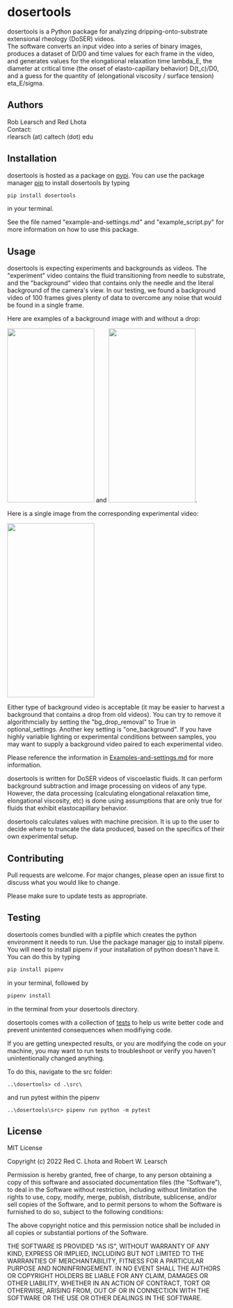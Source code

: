 # dosertools

dosertools is a Python package for analyzing dripping-onto-substrate extensional rheology (DoSER) videos.\
The software converts an input video into a series of binary images, produces a dataset of D/D0 and time values for 
each frame in the video, and generates values for the elongational relaxation time lambda_E, the diameter at critical 
time (the onset of elasto-capillary behavior) D(t_c)/D0, and a guess for the quantity of 
(elongational viscosity / surface tension) eta_E/sigma.  

## Authors
Rob Learsch and Red Lhota\
Contact:\
rlearsch (at) caltech (dot) edu 

## Installation

dosertools is hosted as a package on [pypi](https://pypi.org/). You can use the package manager 
[pip](https://pip.pypa.io/en/stable/) to install dosertools by typing
```bash
pip install dosertools
```
in your terminal. 

See the file named "example-and-settings.md" and "example_script.py" for more information 
on how to use this package.
## Usage
dosertools is expecting experiments and backgrounds as videos. The "experiment" video contains 
the fluid transitioning from needle to substrate, and the "background" video that contains only the
needle and the literal background of the camera's view. In our testing, we found a background video 
of 100 frames gives plenty of data to overcome any noise that would be found in a single frame. 

Here are examples of a background image with and without a drop: 

<img src="https://user-images.githubusercontent.com/66884317/160924210-dcc02af0-61e7-4759-abdf-532405069a2e.png" width="200" height="400"> and <img src="https://user-images.githubusercontent.com/66884317/160924320-0e1f3157-0de3-40d1-a600-8dbfdccd271f.png" width="200" height="400">. 
 
 Here is a single image from the corresponding experimental video: 
 
 <img src="https://user-images.githubusercontent.com/66884317/160925518-2d72b26b-6d8b-4f0b-9f28-95eca0f20c43.png" width="200" height="400">

Either type of background video is acceptable (it may be easier to harvest a background that 
contains a drop from old videos). You can try to remove it algorithmcially by setting the 
"bg_drop_removal" to True in optional_settings. Another key setting is "one_background".
If you have highly variable lighting or experimental conditions between samples, you
may want to supply a background video paired to each experimental video. 

Please reference the information in 
[Examples-and-settings.md](https://github.com/rlearsch/dosertools/blob/main/Example-and-settings.md) 
for more information. 

dosertools is written for DoSER videos of viscoelastic fluids. It can perform background 
subtraction and image processing on videos of any type. However, the data processing 
(calculating elongational relaxation time, elongational viscosity, etc) is done using assumptions that
are only true for fluids that exhibit elastocapillary behavior. 

dosertools calculates values with machine precision. It is up to the user to decide where to truncate the 
data produced, based on the specifics of their own experimental setup. 
<!--
```python
import foobar

# returns 'words'
foobar.pluralize('word')

# returns 'geese'
foobar.pluralize('goose')

# returns 'phenomenon'
foobar.singularize('phenomena')
```
-->
## Contributing
Pull requests are welcome. For major changes, please open an issue first to discuss what you would like to change.

Please make sure to update tests as appropriate.


## Testing
dosertools comes bundled with a pipfile which creates the python environment it needs to run. 
Use the package manager [pip](https://pip.pypa.io/en/stable/) to install pipenv. 
You will need to install
pipenv if your installation of python doesn't have it. You can do this by typing 
```bash
pip install pipenv
````
in your terminal, followed by 
```bash
pipenv install
```
 in the terminal from your dosertools directory. 

dosertools comes with a collection of [tests](https://docs.pytest.org/en/7.0.x/) to help us write better code and 
prevent unintented consequences when modifiying code. 

If you are getting unexpected results, or you are modifying the code on your machine, you may want to 
run tests to troubleshoot or verify you haven't unintentionally changed anything. 

To do this, navigate to the src folder:
```terminal
..\dosertools> cd .\src\
```
and run pytest within the pipenv
```terminal
..\dosertools\src> pipenv run python -m pytest
```

## License
MIT License

Copyright (c) 2022 Red C. Lhota and Robert W. Learsch

Permission is hereby granted, free of charge, to any person obtaining a copy
of this software and associated documentation files (the "Software"), to deal
in the Software without restriction, including without limitation the rights
to use, copy, modify, merge, publish, distribute, sublicense, and/or sell
copies of the Software, and to permit persons to whom the Software is
furnished to do so, subject to the following conditions:

The above copyright notice and this permission notice shall be included in all
copies or substantial portions of the Software.

THE SOFTWARE IS PROVIDED "AS IS", WITHOUT WARRANTY OF ANY KIND, EXPRESS OR
IMPLIED, INCLUDING BUT NOT LIMITED TO THE WARRANTIES OF MERCHANTABILITY,
FITNESS FOR A PARTICULAR PURPOSE AND NONINFRINGEMENT. IN NO EVENT SHALL THE
AUTHORS OR COPYRIGHT HOLDERS BE LIABLE FOR ANY CLAIM, DAMAGES OR OTHER
LIABILITY, WHETHER IN AN ACTION OF CONTRACT, TORT OR OTHERWISE, ARISING FROM,
OUT OF OR IN CONNECTION WITH THE SOFTWARE OR THE USE OR OTHER DEALINGS IN THE
SOFTWARE.
